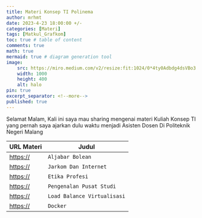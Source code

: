```yaml
---
title: Materi Konsep TI Polinema
author: mrhmt
date: 2023-4-23 18:00:00 +/-
categories: [Materi]
tags: [Matkul_Grafkom]
toc: true # table of content
comments: true 
math: true
mermaid: true # diagram generation tool
image:
    src: https://miro.medium.com/v2/resize:fit:1024/0*4ty0Adbdg4dsVBo3.png
    width: 1000 
    height: 400
    alt: halo
pin: true
excerpt_separator: <!--more-->
published: true
---
```


Selamat Malam, Kali ini saya mau sharing mengenai materi Kuliah Konsep TI yang pernah saya ajarkan dulu waktu menjadi Asisten Dosen Di Politeknik Negeri Malang

| URL Materi                                                                                          | Judul     | 
|----------------------------------------------------------------------------------------------------|-----------|
| [https://](https://) | `Aljabar Bolean` |
| [https://](https://)         | `Jarkom Dan Internet`  | 
| [https://](https://)         | `Etika Profesi`  | 
| [https://](https://)         | `Pengenalan Pusat Studi`  | 
| [https://](https://)         | `Load Balance Virtualisasi`  |
| [https://](https://)         | `Docker`  |  